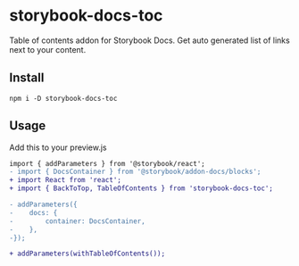 # storybook-docs-toc

Table of contents addon for Storybook Docs.
Get auto generated list of links next to your content.

## Install

```
npm i -D storybook-docs-toc
```

## Usage

Add this to your preview.js

```diff
import { addParameters } from '@storybook/react';
- import { DocsContainer } from '@storybook/addon-docs/blocks';
+ import React from 'react';
+ import { BackToTop, TableOfContents } from 'storybook-docs-toc';

- addParameters({
-    docs: {
-        container: DocsContainer,
-    },
-});

+ addParameters(withTableOfContents());
```
